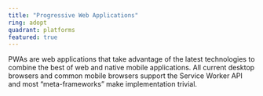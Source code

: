```yaml
---
title: "Progressive Web Applications"
ring: adopt
quadrant: platforms
featured: true
---
```


PWAs are web applications that take advantage of the latest technologies to combine the best of web
and native mobile applications. All current desktop browsers and common mobile browsers support the
Service Worker API and most “meta-frameworks” make implementation trivial.

